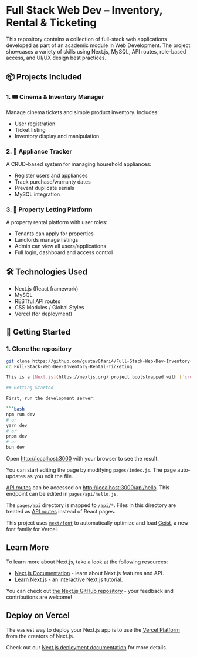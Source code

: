 # Full Stack Web Dev – Inventory, Rental & Ticketing

This repository contains a collection of full-stack web applications developed as part of an academic module in Web Development. The project showcases a variety of skills using Next.js, MySQL, API routes, role-based access, and UI/UX design best practices.

## 📦 Projects Included

### 1. 🎟️ Cinema & Inventory Manager
Manage cinema tickets and simple product inventory. Includes:
- User registration
- Ticket listing
- Inventory display and manipulation

### 2. 🔧 Appliance Tracker
A CRUD-based system for managing household appliances:
- Register users and appliances
- Track purchase/warranty dates
- Prevent duplicate serials
- MySQL integration

### 3. 🏡 Property Letting Platform
A property rental platform with user roles:
- Tenants can apply for properties
- Landlords manage listings
- Admin can view all users/applications
- Full login, dashboard and access control

## 🛠️ Technologies Used
- Next.js (React framework)
- MySQL
- RESTful API routes
- CSS Modules / Global Styles
- Vercel (for deployment)

## 🚀 Getting Started

### 1. Clone the repository
```bash
git clone https://github.com/gustav0fari4/Full-Stack-Web-Dev-Inventory-Rental-Ticketing.git
cd Full-Stack-Web-Dev-Inventory-Rental-Ticketing

This is a [Next.js](https://nextjs.org) project bootstrapped with [`create-next-app`](https://nextjs.org/docs/pages/api-reference/create-next-app).

## Getting Started

First, run the development server:

```bash
npm run dev
# or
yarn dev
# or
pnpm dev
# or
bun dev
```

Open [http://localhost:3000](http://localhost:3000) with your browser to see the result.

You can start editing the page by modifying `pages/index.js`. The page auto-updates as you edit the file.

[API routes](https://nextjs.org/docs/pages/building-your-application/routing/api-routes) can be accessed on [http://localhost:3000/api/hello](http://localhost:3000/api/hello). This endpoint can be edited in `pages/api/hello.js`.

The `pages/api` directory is mapped to `/api/*`. Files in this directory are treated as [API routes](https://nextjs.org/docs/pages/building-your-application/routing/api-routes) instead of React pages.

This project uses [`next/font`](https://nextjs.org/docs/pages/building-your-application/optimizing/fonts) to automatically optimize and load [Geist](https://vercel.com/font), a new font family for Vercel.

## Learn More

To learn more about Next.js, take a look at the following resources:

- [Next.js Documentation](https://nextjs.org/docs) - learn about Next.js features and API.
- [Learn Next.js](https://nextjs.org/learn-pages-router) - an interactive Next.js tutorial.

You can check out [the Next.js GitHub repository](https://github.com/vercel/next.js) - your feedback and contributions are welcome!

## Deploy on Vercel

The easiest way to deploy your Next.js app is to use the [Vercel Platform](https://vercel.com/new?utm_medium=default-template&filter=next.js&utm_source=create-next-app&utm_campaign=create-next-app-readme) from the creators of Next.js.

Check out our [Next.js deployment documentation](https://nextjs.org/docs/pages/building-your-application/deploying) for more details.
